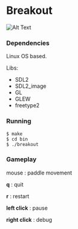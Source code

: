 # Breakout

![Alt Text](https://github.com/Luiz0tavio/breakout/blob/master/bin/data/breakout_gif.gif)


### Dependencies

Linux OS based.

Libs:
- SDL2
- SDL2_image
- GL
- GLEW
- freetype2

### Running

```
$ make
$ cd bin
$ ./breakout
```

### Gameplay


mouse : paddle movement

**q** : quit

**r** : restart

**left click** : pause

**right click** : debug